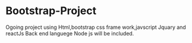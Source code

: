 # Bootstrap-Project
Ogoing project using Html,bootstrap css frame work,javscript Jquary and reactJs 
Back end languege Node js will be included.
